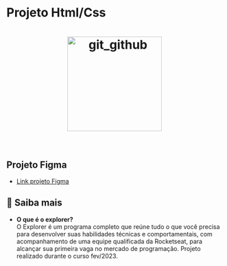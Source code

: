 # Projeto Html/Css

<h1 align="center">
  <img alt="git_github" title="git_github" src="https://i.imgur.com/T4lnjxn.png" width="220px" />
</h1>

<br>

## Projeto Figma

* [Link projeto Figma](https://www.figma.com/file/EhswP0bL9AdSYX1sG4sOlm/Explorer---Projeto-01-(Copy)?node-id=0%3A1&t=HJ1NrMH4B7zqZkUW-0) <br>

## 🚀 Saiba mais

- <strong>O que é o explorer?</strong> <br>
O Explorer é um programa completo que reúne tudo o que você precisa para desenvolver suas habilidades técnicas e comportamentais, com acompanhamento de uma equipe qualificada da Rocketseat, para alcançar sua primeira vaga no mercado de programação.
Projeto realizado durante o curso fev/2023.




